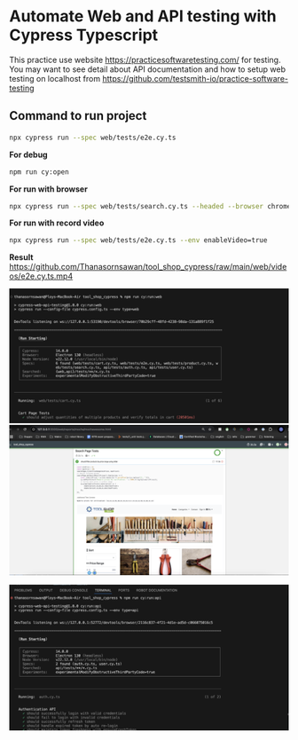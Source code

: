 # Automate Web and API testing with Cypress Typescript

This practice use website https://practicesoftwaretesting.com/ for testing. <br/>
You may want to see detail about API documentation and how to setup web testing on localhost from https://github.com/testsmith-io/practice-software-testing <br/>

## Command to run project

```sh
npx cypress run --spec web/tests/e2e.cy.ts
```

**For debug**
```sh
npm run cy:open
```

**For run with browser**
```sh
npx cypress run --spec web/tests/search.cy.ts --headed --browser chrome
```

**For run with record video**
```sh
npx cypress run --spec web/tests/e2e.cy.ts --env enableVideo=true 
```

**Result** <br/>
https://github.com/Thanasornsawan/tool_shop_cypress/raw/main/web/videos/e2e.cy.ts.mp4

![web result](https://github.com/Thanasornsawan/tool_shop_cypress/blob/main/pictures/web_result.png?raw=true)
![report](https://github.com/Thanasornsawan/tool_shop_cypress/blob/main/pictures/report.png?raw=true)

![api result](https://github.com/Thanasornsawan/tool_shop_cypress/blob/main/pictures/api_result.png?raw=true)